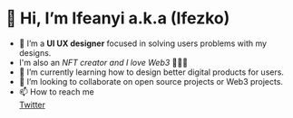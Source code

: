 <h1>👋 Hi, I’m Ifeanyi a.k.a (Ifezko)</h1>

- 👀 I’m a <strong>UI UX designer</strong> focused in solving users problems with my designs.
- I'm also an <em>NFT creator and I love Web3</em> 🤗🤗🤗
- 🌱 I’m currently learning how to design better digital products for users.
- 💞️ I’m looking to collaborate on open source projects or Web3 projects.
- 📫 How to reach me  
<a href="https://twitter.com/ifezko">Twitter</a>

<!---
Ifezko/Ifezko is a ✨ special ✨ repository because its `README.md` (this file) appears on your GitHub profile.
You can click the Preview link to take a look at your changes.
--->
